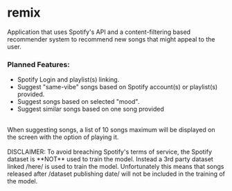 # remix
Application that uses Spotify's API and a content-filtering based recommender system to recommend new songs that might appeal to the user. 
### Planned Features:
<ul>
  <li>Spotify Login and playlist(s) linking.</li>
  <li>Suggest "same-vibe" songs based on Spotify account(s) or playlist(s) provided.</li>
  <li>Suggest songs based on selected "mood".</li>
  <li>Suggest similar songs based on one song provided</li>
</ul>
<br>
When suggesting songs, a list of 10 songs maximum will be displayed on the screen with the option of playing it.
<br><br>
DISCLAIMER: To avoid breaching Spotify's terms of service, the Spotify dataset is **NOT** used to train the model. Instead a 3rd party dataset linked /here/ is used to train the model. Unfortunately this means that songs released after /dataset publishing date/ will not be included in the training of the model.
